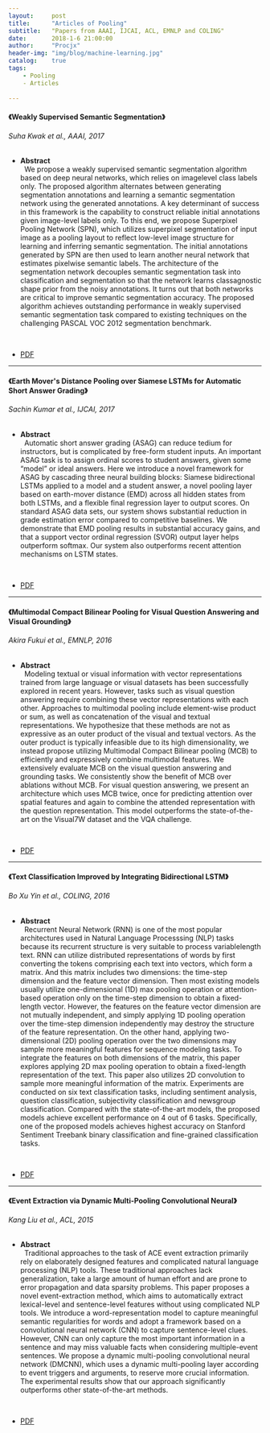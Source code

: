 ```yaml
---
layout:     post
title:      "Articles of Pooling"
subtitle:   "Papers from AAAI, IJCAI, ACL, EMNLP and COLING"
date:       2018-1-6 21:00:00
author:     "Procjx"
header-img: "img/blog/machine-learning.jpg"
catalog:    true
tags:
    - Pooling 
    - Articles 
    
---
```


#### 《Weakly Supervised Semantic Segmentation》
###### Suha Kwak et al., AAAI, 2017

- <b>Abstract</b><br/>
&nbsp; We propose a weakly supervised semantic segmentation algorithm based on deep neural networks, which relies on imagelevel
class labels only. The proposed algorithm alternates between generating segmentation annotations and learning a semantic segmentation network using the generated annotations. A key determinant of success in this framework is the capability to construct reliable initial annotations given image-level labels only. To this end, we propose Superpixel Pooling Network (SPN), which utilizes superpixel segmentation of input image as a pooling layout to reflect low-level image structure for learning and inferring semantic segmentation. The initial annotations generated by SPN are then used to learn another neural network that estimates pixelwise semantic labels. The architecture of the segmentation network decouples semantic segmentation task into classification and segmentation so that the network learns classagnostic shape prior from the noisy annotations. It turns out that both networks are critical to improve semantic segmentation accuracy. The proposed algorithm achieves outstanding performance in weakly supervised semantic segmentation task compared to existing techniques on the challenging PASCAL VOC 2012 segmentation benchmark.
 <br/>
 
- [PDF](https://aaai.org/ocs/index.php/AAAI/AAAI17/paper/viewFile/14445/14288)

---

#### 《Earth Mover's Distance Pooling over Siamese LSTMs for Automatic Short Answer Grading》
###### Sachin Kumar et al., IJCAI, 2017
- <b>Abstract</b><br/>
&nbsp; Automatic short answer grading (ASAG) can reduce tedium for instructors, but is complicated by free-form student inputs. An important ASAG task is to assign ordinal scores to student answers, given some “model” or ideal answers. Here we introduce a novel framework for ASAG by cascading three neural building blocks: Siamese bidirectional LSTMs applied to a model and a student answer, a novel pooling layer based on earth-mover distance (EMD) across all hidden states from both LSTMs, and a flexible final regression layer to output scores. On standard ASAG data sets, our system shows substantial reduction in grade estimation error compared to competitive baselines. We demonstrate that EMD pooling results in substantial accuracy gains, and that a support vector ordinal regression (SVOR) output layer helps outperform softmax. Our system also outperforms recent attention mechanisms on LSTM states. 
 <br/>
 
- [PDF](https://www.ijcai.org/proceedings/2017/0284.pdf)

---

#### 《Multimodal Compact Bilinear Pooling for Visual Question Answering and Visual Grounding》
###### Akira Fukui et al., EMNLP, 2016
- <b>Abstract</b><br/>
&nbsp; Modeling textual or visual information with vector representations trained from large language or visual datasets has been successfully explored in recent years. However, tasks such as visual question answering require combining these vector representations with each other. Approaches to multimodal pooling include element-wise product or sum, as well as concatenation of the visual and textual representations. We hypothesize that these methods are not as expressive as an outer product of the visual and textual vectors. As the outer product is typically infeasible due to its high dimensionality, we instead propose utilizing Multimodal Compact Bilinear pooling (MCB) to efficiently and expressively combine multimodal features. We extensively evaluate MCB on the visual question answering and grounding tasks. We consistently show the benefit of MCB over ablations without MCB. For visual question answering, we present an architecture which uses MCB twice, once for predicting attention over spatial features and again to combine the attended representation with the question representation. This model outperforms the state-of-the-art on the Visual7W dataset and the VQA challenge.
 <br/>
 
- [PDF](http://www.aclweb.org/anthology/D16-1044)

---

#### 《Text Classification Improved by Integrating Bidirectional LSTM》
###### Bo Xu Yin et al., COLING, 2016
- <b>Abstract</b><br/>
&nbsp; Recurrent Neural Network (RNN) is one of the most popular architectures used in Natural Language Processsing (NLP) tasks because its recurrent structure is very suitable to process variablelength text. RNN can utilize distributed representations of words by first converting the tokens comprising each text into vectors, which form a matrix. And this matrix includes two dimensions: the time-step dimension and the feature vector dimension. Then most existing models usually utilize one-dimensional (1D) max pooling operation or attention-based operation only on the time-step dimension to obtain a fixed-length vector. However, the features on the feature vector dimension are not mutually independent, and simply applying 1D pooling operation over the time-step dimension independently may destroy the structure of the feature representation. On the other hand, applying two-dimensional (2D) pooling operation over the two dimensions may sample more meaningful features for sequence modeling tasks. To integrate the features on both dimensions of the matrix, this paper explores applying 2D max pooling operation to obtain a fixed-length representation of the text. This paper also utilizes 2D convolution to sample more meaningful information of the matrix. Experiments are conducted on six text classification tasks, including sentiment analysis, question classification, subjectivity classification and newsgroup classification. Compared with the state-of-the-art models, the proposed models achieve excellent performance on 4 out of 6 tasks. Specifically, one of the proposed models achieves highest accuracy on Stanford Sentiment Treebank binary classification and fine-grained classification tasks.
 <br/>
 
- [PDF](http://www.aclweb.org/anthology/C16-1329)

---

#### 《Event Extraction via Dynamic Multi-Pooling Convolutional Neural》
###### Kang Liu et al., ACL, 2015
- <b>Abstract</b><br/>
&nbsp; Traditional approaches to the task of ACE event extraction primarily rely on elaborately designed features and complicated natural language processing (NLP) tools. These traditional approaches lack generalization, take a large amount of human effort and are prone to error propagation and data sparsity problems. This paper proposes a novel event-extraction method, which aims to automatically extract lexical-level and sentence-level features without using complicated NLP tools. We introduce a word-representation model to capture meaningful semantic regularities for words and adopt a framework based on a convolutional neural network (CNN) to capture sentence-level clues. However, CNN can only capture the most important information in a sentence and may miss valuable facts when considering multiple-event sentences. We propose a dynamic multi-pooling convolutional neural network (DMCNN), which uses a dynamic multi-pooling layer according to event triggers and arguments, to reserve more crucial information. The experimental results show that our approach significantly outperforms other state-of-the-art methods. 
 <br/>
 
- [PDF](http://www.aclweb.org/anthology/P15-1017)
